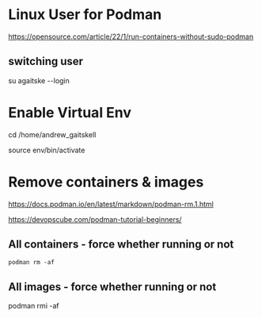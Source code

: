 # Linux User for Podman

https://opensource.com/article/22/1/run-containers-without-sudo-podman

## switching user

su agaitske --login

# Enable Virtual Env

  cd /home/andrew_gaitskell

  source env/bin/activate

# Remove containers & images

https://docs.podman.io/en/latest/markdown/podman-rm.1.html

https://devopscube.com/podman-tutorial-beginners/

## All containers - force whether running or not

    podman rm -af
    
## All images - force whether running or not

   podman rmi -af
   
